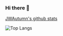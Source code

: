 
### Hi there 👋

[JWAutumn's github stats](https://github-readme-stats.vercel.app/api?username=JWAutumn&show_icons=true&theme=radical)

![Top Langs](https://github-readme-stats.vercel.app/api/top-langs/?username=JWAutumn&layout=compact)

<!--
**JWAutumn/JWAutumn** is a ✨ _special_ ✨ repository because its `README.md` (this file) appears on your GitHub profile.

Here are some ideas to get you started:

- 🔭 I’m currently working on ...
- 🌱 I’m currently learning ...
- 👯 I’m looking to collaborate on ...
- 🤔 I’m looking for help with ...
- 💬 Ask me about ...
- 📫 How to reach me: ...
- 😄 Pronouns: ...
- ⚡ Fun fact: ...

